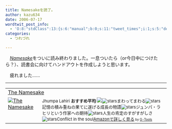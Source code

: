 ```yaml
---
title: Namesakeを読了。
author: kazu634
date: 2006-07-17
wordtwit_post_info:
  - 'O:8:"stdClass":13:{s:6:"manual";b:0;s:11:"tweet_times";i:1;s:5:"delay";i:0;s:7:"enabled";i:1;s:10:"separation";s:2:"60";s:7:"version";s:3:"3.7";s:14:"tweet_template";b:0;s:6:"status";i:2;s:6:"result";a:0:{}s:13:"tweet_counter";i:2;s:13:"tweet_log_ids";a:1:{i:0;i:2447;}s:9:"hash_tags";a:0:{}s:8:"accounts";a:1:{i:0;s:7:"kazu634";}}'
categories:
  - つれづれ

---
```

<div class="section">
<p>
    　<a href="https://www.amazon.co.jp/exec/obidos/ASIN/0618485228/" onclick="__gaTracker('send', 'event', 'outbound-article', 'https://www.amazon.co.jp/exec/obidos/ASIN/0618485228/', 'Namesake');" target="blank"><i>Namesake</i></a>をついに読み終わりました。一息ついたら（or今日中につけたら？）、読書会に向けてハンドアウトを作成しようと思います。
</p></p> 
  
<p>
    　疲れました……
</p>
  
<hr />
  
<p>
<center>
</center>
</p>
  
<p>
<table cellpadding="5" border="0">
<tr>
<td colspan="2">
<a href="https://www.amazon.co.jp/exec/obidos/ASIN/0618485228/goodpic-22/" onclick="__gaTracker('send', 'event', 'outbound-article', 'https://www.amazon.co.jp/exec/obidos/ASIN/0618485228/goodpic-22/', 'The Namesake');" target="_top">The Namesake</a>
</td>
</tr>
      
<tr>
<td valign="top">
<a href="https://www.amazon.co.jp/exec/obidos/ASIN/0618485228/goodpic-22/" onclick="__gaTracker('send', 'event', 'outbound-article', 'https://www.amazon.co.jp/exec/obidos/ASIN/0618485228/goodpic-22/', '');" target="_top"><img alt="The Namesake" src="http://images.amazon.com/images/P/0618485228.01._SCMZZZZZZZ_.jpg" border="0" /></a>
</td>
        
<td valign="top">
<font size="-1">Jhumpa Lahiri <strong>おすすめ平均</strong> <img src="http://g-images.amazon.com/images/G/01/detail/stars-4-5.gif" /><img alt="stars" src="http://g-images.amazon.com/images/G/01/detail/stars-4-0.gif" />まわってまわる<img alt="stars" src="http://g-images.amazon.com/images/G/01/detail/stars-5-0.gif" />記憶の積み重ねの果てに遂げる成長の物語<img alt="stars" src="http://g-images.amazon.com/images/G/01/detail/stars-5-0.gif" />ジュンパ・ラヒリという作家への期待<img alt="stars" src="http://g-images.amazon.com/images/G/01/detail/stars-5-0.gif" />人生の肯定のすがすがしさ<img alt="stars" src="http://g-images.amazon.com/images/G/01/detail/stars-5-0.gif" />Conflict in the soul<a href="https://www.amazon.co.jp/exec/obidos/ASIN/0618485228/goodpic-22/" onclick="__gaTracker('send', 'event', 'outbound-article', 'https://www.amazon.co.jp/exec/obidos/ASIN/0618485228/goodpic-22/', 'Amazonで詳しく見る');" target="_top">Amazonで詳しく見る</a></font><font size="-2"> by <a href="http://www.goodpic.com/mt/aws/index.html" onclick="__gaTracker('send', 'event', 'outbound-article', 'http://www.goodpic.com/mt/aws/index.html', 'G-Tools');">G-Tools</a></font>
</td>
</tr>
</table>
</p>
</div>
